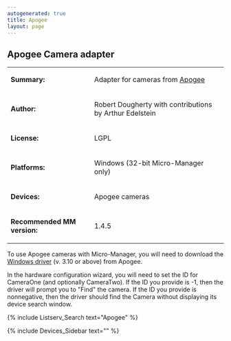 ```yaml
---
autogenerated: true
title: Apogee
layout: page
---
```


## Apogee Camera adapter

<table>
<tr>
<td markdown="1">

**Summary:**

</td>
<td markdown="1">

Adapter for cameras from [Apogee](http://www.ccd.com)

</td>
</tr>
<tr>
<td markdown="1">

**Author:**

</td>
<td markdown="1">

Robert Dougherty with contributions by Arthur Edelstein

</td>
</tr>
<tr>
<td markdown="1">

**License:**

</td>
<td markdown="1">

LGPL

</td>
</tr>
<tr>
<td markdown="1">

**Platforms:**

</td>
<td markdown="1">

Windows (32-bit Micro-Manager only)

</td>
</tr>
<tr>
<td markdown="1">

**Devices:**

</td>
<td markdown="1">

Apogee cameras

</td>
</tr>
<tr>
<td markdown="1">

**Recommended MM version:**

</td>
<td markdown="1">

1.4.5

</td>
</table>

To use Apogee cameras with Micro-Manager, you will need to download the
[Windows driver](http://www.ccd.com/downloads.html) (v. 3.10 or above)
from Apogee.

In the hardware configuration wizard, you will need to set the ID for
CameraOne (and optionally CameraTwo). If the ID you provide is -1, then
the driver will prompt you to "Find" the camera. If the ID you provide
is nonnegative, then the driver should find the Camera without
displaying its device search window.

{% include Listserv_Search text="Apogee" %}

{% include Devices_Sidebar text="" %}
